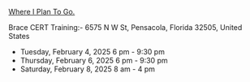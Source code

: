 [Where I Plan To Go.](https://sites.google.com/d/1DPQdOhiUKDuFFyoy0wN-_y3CB-4jPjMF/p/18om8J6no4GZA0WJ4HVYmJ7EI1po9vugA/edit)

Brace CERT Training:- 6575 N W St, Pensacola, Florida 32505, United States
 - Tuesday, February 4, 2025 6 pm - 9:30 pm
 - Thursday, February 6, 2025 6 pm - 9:30 pm
 - Saturday, February 8, 2025 8 am - 4 pm
